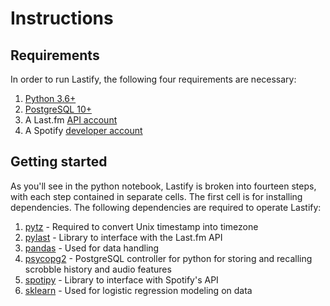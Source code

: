 # Instructions
## Requirements
In order to run Lastify, the following four requirements are necessary:
1. [Python 3.6+](https://www.python.org/downloads/)
2. [PostgreSQL 10+](https://www.postgresql.org/download/)
3. A Last.fm [API account](https://www.last.fm/api/account/create)
4. A Spotify [developer account](https://developer.spotify.com/)
## Getting started
As you'll see in the python notebook, Lastify is broken into fourteen steps, with each step contained in separate cells.  The first cell is for installing dependencies.  The following dependencies are required to operate Lastify:
1. [pytz](http://pytz.sourceforge.net/) - Required to convert Unix timestamp into timezone
2. [pylast](https://github.com/pylast/pylast) - Library to interface with the Last.fm API
3. [pandas](https://pandas.pydata.org/) - Used for data handling
4. [psycopg2](http://initd.org/psycopg/) - PostgreSQL controller for python for storing and recalling scrobble history and audio features
5. [spotipy](https://spotipy.readthedocs.io/en/latest/) - Library to interface with Spotify's API
6. [sklearn](https://scikit-learn.org/stable/) - Used for logistic regression modeling on data
